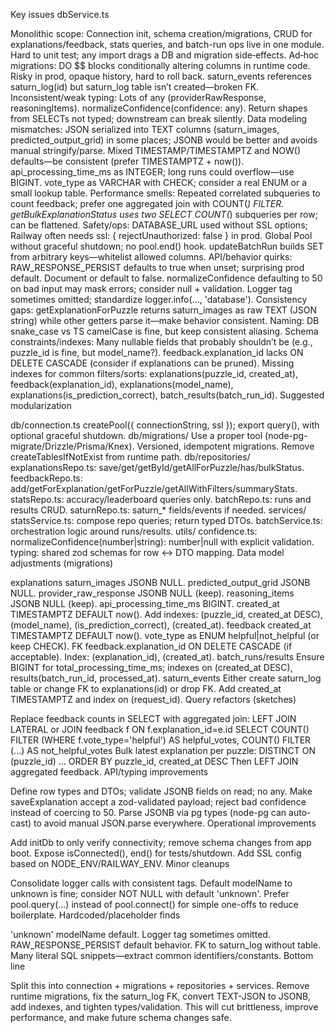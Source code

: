 Key issues
dbService.ts

Monolithic scope:
Connection init, schema creation/migrations, CRUD for explanations/feedback, stats queries, and batch-run ops live in one module.
Hard to unit test; any import drags a DB and migration side‑effects.
Ad‑hoc migrations:
DO $$ blocks conditionally altering columns in runtime code. Risky in prod, opaque history, hard to roll back.
saturn_events references saturn_log(id) but saturn_log table isn’t created—broken FK.
Inconsistent/weak typing:
Lots of any (providerRawResponse, reasoningItems). normalizeConfidence(confidence: any).
Return shapes from SELECTs not typed; downstream can break silently.
Data modeling mismatches:
JSON serialized into TEXT columns (saturn_images, predicted_output_grid) in some places; JSONB would be better and avoids manual stringify/parse.
Mixed TIMESTAMP/TIMESTAMPTZ and NOW() defaults—be consistent (prefer TIMESTAMPTZ + now()).
api_processing_time_ms as INTEGER; long runs could overflow—use BIGINT.
vote_type as VARCHAR with CHECK; consider a real ENUM or a small lookup table.
Performance smells:
Repeated correlated subqueries to count feedback; prefer one aggregated join with COUNT(*) FILTER.
getBulkExplanationStatus uses two SELECT COUNT(*) subqueries per row; can be flattened.
Safety/ops:
DATABASE_URL used without SSL options; Railway often needs ssl: { rejectUnauthorized: false } in prod.
Global Pool without graceful shutdown; no pool.end() hook.
updateBatchRun builds SET from arbitrary keys—whitelist allowed columns.
API/behavior quirks:
RAW_RESPONSE_PERSIST defaults to true when unset; surprising prod default. Document or default to false.
normalizeConfidence defaulting to 50 on bad input may mask errors; consider null + validation.
Logger tag sometimes omitted; standardize logger.info(..., 'database').
Consistency gaps:
getExplanationForPuzzle returns saturn_images as raw TEXT (JSON string) while other getters parse it—make behavior consistent.
Naming: DB snake_case vs TS camelCase is fine, but keep consistent aliasing.
Schema constraints/indexes:
Many nullable fields that probably shouldn’t be (e.g., puzzle_id is fine, but model_name?).
feedback.explanation_id lacks ON DELETE CASCADE (consider if explanations can be pruned).
Missing indexes for common filters/sorts: explanations(puzzle_id, created_at), feedback(explanation_id), explanations(model_name), explanations(is_prediction_correct), batch_results(batch_run_id).
Suggested modularization

db/connection.ts
createPool({ connectionString, ssl }); export query(), with optional graceful shutdown.
db/migrations/
Use a proper tool (node-pg-migrate/Drizzle/Prisma/Knex). Versioned, idempotent migrations. Remove createTablesIfNotExist from runtime path.
db/repositories/
explanationsRepo.ts: save/get/getById/getAllForPuzzle/has/bulkStatus.
feedbackRepo.ts: add/getForExplanation/getForPuzzle/getAllWithFilters/summaryStats.
statsRepo.ts: accuracy/leaderboard queries only.
batchRepo.ts: runs and results CRUD.
saturnRepo.ts: saturn_* fields/events if needed.
services/
statsService.ts: compose repo queries; return typed DTOs.
batchService.ts: orchestration logic around runs/results.
utils/
confidence.ts: normalizeConfidence(number|string): number|null with explicit validation.
typing: shared zod schemas for row <-> DTO mapping.
Data model adjustments (migrations)

explanations
saturn_images JSONB NULL.
predicted_output_grid JSONB NULL.
provider_raw_response JSONB NULL (keep).
reasoning_items JSONB NULL (keep).
api_processing_time_ms BIGINT.
created_at TIMESTAMPTZ DEFAULT now().
Add indexes: (puzzle_id, created_at DESC), (model_name), (is_prediction_correct), (created_at).
feedback
created_at TIMESTAMPTZ DEFAULT now().
vote_type as ENUM helpful|not_helpful (or keep CHECK).
FK feedback.explanation_id ON DELETE CASCADE (if acceptable).
Index: (explanation_id), (created_at).
batch_runs/results
Ensure BIGINT for total_processing_time_ms; indexes on (created_at DESC), results(batch_run_id, processed_at).
saturn_events
Either create saturn_log table or change FK to explanations(id) or drop FK. Add created_at TIMESTAMPTZ and index on (request_id).
Query refactors (sketches)

Replace feedback counts in SELECT with aggregated join:
LEFT JOIN LATERAL or JOIN feedback f ON f.explanation_id=e.id
SELECT COUNT() FILTER (WHERE f.vote_type='helpful') AS helpful_votes, COUNT() FILTER (...) AS not_helpful_votes
Bulk latest explanation per puzzle:
DISTINCT ON (puzzle_id) ... ORDER BY puzzle_id, created_at DESC
Then LEFT JOIN aggregated feedback.
API/typing improvements

Define row types and DTOs; validate JSONB fields on read; no any.
Make saveExplanation accept a zod-validated payload; reject bad confidence instead of coercing to 50.
Parse JSONB via pg types (node-pg can auto-cast) to avoid manual JSON.parse everywhere.
Operational improvements

Add initDb to only verify connectivity; remove schema changes from app boot.
Expose isConnected(), end() for tests/shutdown.
Add SSL config based on NODE_ENV/RAILWAY_ENV.
Minor cleanups

Consolidate logger calls with consistent tags.
Default modelName to unknown is fine; consider NOT NULL with default 'unknown'.
Prefer pool.query(...) instead of pool.connect() for simple one-offs to reduce boilerplate.
Hardcoded/placeholder finds

'unknown' modelName default.
Logger tag sometimes omitted.
RAW_RESPONSE_PERSIST default behavior.
FK to saturn_log without table.
Many literal SQL snippets—extract common identifiers/constants.
Bottom line

Split this into connection + migrations + repositories + services. Remove runtime migrations, fix the saturn_log FK, convert TEXT-JSON to JSONB, add indexes, and tighten types/validation. This will cut brittleness, improve performance, and make future schema changes safe.